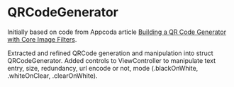 #  QRCodeGenerator

Initially based on code from Appcoda article [Building a QR Code Generator with Core Image Filters](https://www.appcoda.com/qr-code-generator-tutorial).

Extracted and refined QRCode generation and manipulation into struct QRCodeGenerator.
Added controls to ViewController to manipulate text entry, size, redundancy, url encode or not, mode (.blackOnWhite, .whiteOnClear, .clearOnWhite).

